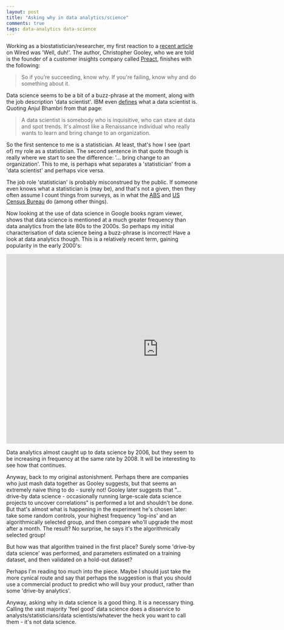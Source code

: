 ```yaml
---
layout: post
title: "Asking why in data analytics/science"
comments: true
tags: data-analytics data-science
---
```


Working as a biostatistician/researcher, my first reaction to a
[recent article](http://www.wired.com/2014/11/enough-with-feel-good-data-science/)
on Wired was 'Well, duh!'. The author, Christopher Gooley, who we are told is
the founder of a customer insights company called
[Preact](http://www.preact.io), finishes with the following:

> So if you’re succeeding, know why. If you're failing, know why and do
> something about it.

Data science seems to be a bit of a buzz-phrase at the moment, along with the
job description 'data scientist'. IBM even
[defines](http://www-01.ibm.com/software/data/infosphere/data-scientist/) what a
data scientist is. Quoting Anjul Bhambri from that page:

>A data scientist is somebody who is inquisitive, who can stare at data and spot
>trends. It's almost like a Renaissance individual who really wants to learn and
>bring change to an organization.

So the first sentence to me is a statistician. At least, that's how I see (part
of) my role as a statistician. The second sentence in that quote though is
really where we start to see the difference: '&hellip; bring change to an
organization'. This to me, is perhaps what separates a 'statistician' from a
'data scientist' and perhaps vice versa.

The job role 'statistician' is probably misconstrued by the public. If someone
even knows what a statistician is (may be), and that's not a given, then they
often assume I count things from surveys, as in what the
[ABS](http://www.abs.gov.au) and [US Census Bureau](http://www.census.gov/) do
(among other things).

Now looking at the use of data science in Google books ngram viewer, shows that
data science is mentioned at a much greater frequency than data analytics from
the late 80s to the 2000s. So perhaps my initial characterisation of data
science being a buzz-phrase is incorrect! Have a look at data analytics
though. This is a relatively recent term, gaining popularity in the early
2000's:

<iframe name="ngram_chart" src="https://books.google.com/ngrams/interactive_chart?content=data+science%2Cdata+analytics&case_insensitive=on&year_start=1985&year_end=2014&corpus=15&smoothing=3&share=&direct_url=t4%3B%2Cdata%20science%3B%2Cc0%3B%2Cs0%3B%3BData%20Science%3B%2Cc0%3B%3Bdata%20science%3B%2Cc0%3B%3Bdata%20Science%3B%2Cc0%3B.t4%3B%2Cdata%20analytics%3B%2Cc0%3B%2Cs0%3B%3Bdata%20analytics%3B%2Cc0%3B%3BData%20Analytics%3B%2Cc0" width=800 height=500 marginwidth=0 marginheight=0 hspace=0 vspace=0 frameborder=0 scrolling=no></iframe>

Data analytics almost caught up to data science by 2006, but they seem to be
increasing in frequency at the same rate by 2008. It will be interesting to see
how that continues.

Anyway, back to my original astonishment. Perhaps there are companies who just
mash data together as Gooley suggests, but that seems an extremely naive thing
to do - surely not! Gooley later suggests that "&hellip; drive-by data science -
occasionally running large-scale data science projects to uncover correlations"
is performed a lot and shouldn't be done. But that's almost what is happening in
the experiment he's chosen later: take some random controls, your highest
frequency 'log-ins' and an algorithmically selected group, and then compare
who'll upgrade the most after a month. The result? No surprise, he says it's the
algorithmically selected group!

But how was that algorithm trained in the first place? Surely some 'drive-by
data science' was performed, and parameters estimated on a training dataset, and
then validated on a hold-out dataset?

Perhaps I'm reading too much into the piece. Maybe I should just take the more
cynical route and say that perhaps the suggestion is that you should use a
commercial product to predict who will buy your product, rather than some
'drive-by analytics'.

Anyway, asking why in data science is a good thing. It is a necessary
thing. Calling the vast majority 'feel good' data science does a disservice to
analysts/statisticians/data scientists/whatever the heck you want to call them -
it's not data science.
